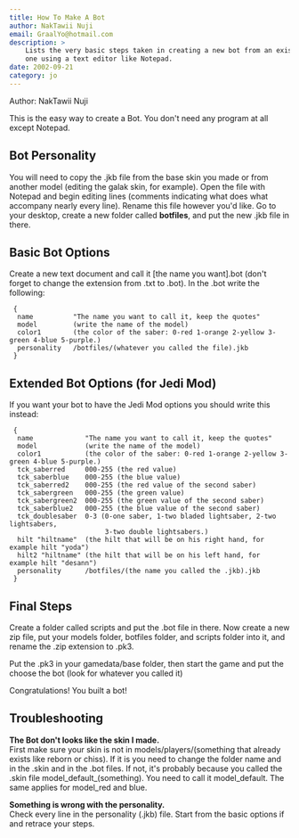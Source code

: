 ```yaml
---
title: How To Make A Bot
author: NakTawii Nuji
email: GraalYo@hotmail.com
description: >
    Lists the very basic steps taken in creating a new bot from an exisiting 
    one using a text editor like Notepad.
date: 2002-09-21
category: jo
---
```


Author: NakTawii Nuji

This is the easy way to create a Bot. You don't need any program at all
except Notepad.

## Bot Personality

You will need to copy the .jkb file from the base skin you made or from
another model (editing the galak skin, for example). Open the file with
Notepad and begin editing lines (comments indicating what does what
accompany nearly every line). Rename this file however you'd like. Go to
your desktop, create a new folder called **botfiles**, and put the new
.jkb file in there.

## Basic Bot Options

Create a new text document and call it \[the name you want\].bot (don't
forget to change the extension from .txt to .bot). In the .bot write the
following:

``` 
 {
  name          "The name you want to call it, keep the quotes"
  model         (write the name of the model)
  color1        (the color of the saber: 0-red 1-orange 2-yellow 3-green 4-blue 5-purple.)
  personality   /botfiles/(whatever you called the file).jkb
 }
```

## Extended Bot Options (for Jedi Mod)

If you want your bot to have the Jedi Mod options you should write this
instead:

``` 
 {
  name             "The name you want to call it, keep the quotes"
  model            (write the name of the model)
  color1           (the color of the saber: 0-red 1-orange 2-yellow 3-green 4-blue 5-purple.)
  tck_saberred     000-255 (the red value)  
  tck_saberblue    000-255 (the blue value)
  tck_saberred2    000-255 (the red value of the second saber)
  tck_sabergreen   000-255 (the green value)
  tck_sabergreen2  000-255 (the green value of the second saber)
  tck_saberblue2   000-255 (the blue value of the second saber)
  tck_doublesaber  0-3 (0-one saber, 1-two bladed lightsaber, 2-two lightsabers, 
                        3-two double lightsabers.)
  hilt "hiltname"  (the hilt that will be on his right hand, for example hilt "yoda")
  hilt2 "hiltname" (the hilt that will be on his left hand, for example hilt "desann")
  personality      /botfiles/(the name you called the .jkb).jkb
 }
```

## Final Steps

Create a folder called scripts and put the .bot file in there. Now
create a new zip file, put your models folder, botfiles folder, and
scripts folder into it, and rename the .zip extension to .pk3.

Put the .pk3 in your gamedata/base folder, then start the game and put
the choose the bot (look for whatever you called it)

Congratulations\! You built a bot\!

## Troubleshooting

**The Bot don't looks like the skin I made.**  
First make sure your skin is not in models/players/(something that
already exists like reborn or chiss). If it is you need to change the
folder name and in the .skin and in the .bot files. If not, it's
probably because you called the .skin file model\_default\_(something).
You need to call it model\_default. The same applies for model\_red and
blue.

**Something is wrong with the personality.**  
Check every line in the personality (.jkb) file. Start from the basic
options if and retrace your steps.


